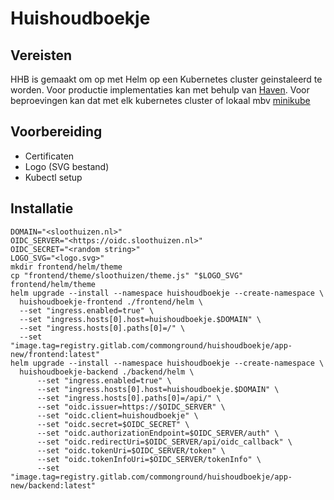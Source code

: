 # Huishoudboekje

## Vereisten

HHB is gemaakt om op met Helm op een Kubernetes cluster geinstaleerd te worden.
Voor productie implementaties kan met behulp van [Haven](https://haven.commonground.nl).
Voor beproevingen kan dat met elk kubernetes cluster of lokaal mbv [minikube](./local-development)


## Voorbereiding

- Certificaten
- Logo (SVG bestand)
- Kubectl setup


## Installatie

```shell script
DOMAIN="<sloothuizen.nl>"
OIDC_SERVER="<https://oidc.sloothuizen.nl>"
OIDC_SECRET="<random string>"
LOGO_SVG="<logo.svg>"
mkdir frontend/helm/theme
cp "frontend/theme/sloothuizen/theme.js" "$LOGO_SVG" frontend/helm/theme
helm upgrade --install --namespace huishoudboekje --create-namespace \
  huishoudboekje-frontend ./frontend/helm \
  --set "ingress.enabled=true" \
  --set "ingress.hosts[0].host=huishoudboekje.$DOMAIN" \
  --set "ingress.hosts[0].paths[0]=/" \
  --set "image.tag=registry.gitlab.com/commonground/huishoudboekje/app-new/frontend:latest"
helm upgrade --install --namespace huishoudboekje --create-namespace \
  huishoudboekje-backend ./backend/helm \
      --set "ingress.enabled=true" \
      --set "ingress.hosts[0].host=huishoudboekje.$DOMAIN" \
      --set "ingress.hosts[0].paths[0]=/api/" \
      --set "oidc.issuer=https://$OIDC_SERVER" \
      --set "oidc.client=huishoudboekje" \
      --set "oidc.secret=$OIDC_SECRET" \
      --set "oidc.authorizationEndpoint=$OIDC_SERVER/auth" \
      --set "oidc.redirectUri=$OIDC_SERVER/api/oidc_callback" \
      --set "oidc.tokenUri=$OIDC_SERVER/token" \
      --set "oidc.tokenInfoUri=$OIDC_SERVER/tokenInfo" \
      --set "image.tag=registry.gitlab.com/commonground/huishoudboekje/app-new/backend:latest"
```
